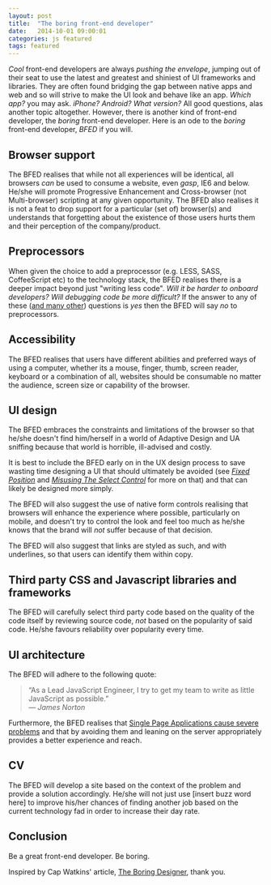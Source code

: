 ```yaml
---
layout: post
title:  "The boring front-end developer"
date:   2014-10-01 09:00:01
categories: js featured
tags: featured
---
```


*Cool* front-end developers are always *pushing the envelope*, jumping out of their seat to use the latest and greatest and shiniest of UI frameworks and libraries. They are often found bridging the gap between native apps and web and so will strive to make the UI look and behave like an app. *Which app?* you may ask. *iPhone? Android? What version?* All good questions, alas another topic altogether. However, there is another kind of front-end developer, the *boring* front-end developer. Here is an ode to the *boring* front-end developer, *BFED* if you will.

## Browser support

The BFED realises that while not all experiences will be identical, all browsers *can* be used to consume a website, even *gasp*, IE6 and below. He/she will promote Progressive Enhancement and Cross-browser (not Multi-browser) scripting at any given opportunity. The BFED also realises it is not a feat to drop support for a particular (set of) browser(s) and understands that forgetting about the existence of those users hurts them and their perception of the company/product.

## Preprocessors

When given the choice to add a preprocessor (e.g. LESS, SASS, CoffeeScript etc) to the technology stack, the BFED realises there is a deeper impact beyond just "writing less code". *Will it be harder to onboard developers? Will debugging code be more difficult?* If the answer to any of these ([and many other](/articles/the-disadvantages-of-css-preprocessors/)) questions is *yes* then the BFED will say *no* to preprocessors.

## Accessibility

The BFED realises that users have different abilities and preferred ways of using a computer, whether its a mouse, finger, thumb, screen reader, keyboard or a combination of all, websites should be consumable no matter the audience, screen size or capability of the browser.

## UI design

The BFED embraces the constraints and limitations of the browser so that he/she doesn't find him/herself in a world of Adaptive Design and UA sniffing because that world is horrible, ill-advised and costly.

It is best to include the BFED early on in the UX design process to save wasting time designing a UI that should ultimately be avoided (see *[Fixed Position](http://bradfrostweb.com/blog/mobile/fixed-position/)* and *[Misusing The Select Control](/articles/misusing-the-select-control/)* for more on that) and that can likely be designed more simply.

The BFED will also suggest the use of native form controls realising that browsers will enhance the experience where possible, particularly on mobile, and doesn't try to control the look and feel too much as he/she knows that the brand will *not* suffer because of that decision.

The BFED will also suggest that links are styled as such, and with underlines, so that users can identify them within copy.

## Third party CSS and Javascript libraries and frameworks

The BFED will carefully select third party code based on the quality of the code itself by reviewing source code, *not* based on the popularity of said code. He/she favours reliability over popularity every time.

## UI architecture

The BFED will adhere to the following quote:

> &ldquo;As a Lead JavaScript Engineer, I try to get my team to write as little JavaScript as possible.&rdquo;
> <br>&mdash; <cite>James Norton</cite>

Furthermore, the BFED realises that [Single Page Applications cause severe problems](/articles/the-disadvantages-of-single-page-applications/) and that by avoiding them and leaning on the server appropriately provides a better experience and reach.

## CV

The BFED will develop a site based on the context of the problem and provide a solution accordingly. He/she will not just use [insert buzz word here] to improve his/her chances of finding another job based on the current technology fad in order to increase their day rate.

## Conclusion

Be a great front-end developer. Be boring.

Inspired by Cap Watkins' article, [The Boring Designer](http://blog.capwatkins.com/the-boring-designer), thank you.